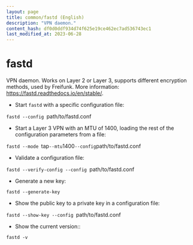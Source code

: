 ```yaml
---
layout: page
title: common/fastd (English)
description: "VPN daemon."
content_hash: df0d0ddf934d74f625e19ce462ec7ad536743ec1
last_modified_at: 2023-06-28
---
```

# fastd

VPN daemon.
Works on Layer 2 or Layer 3, supports different encryption methods, used by Freifunk.
More information: <https://fastd.readthedocs.io/en/stable/>.

- Start `fastd` with a specific configuration file:

`fastd --config `<span class="tldr-var badge badge-pill bg-dark-lm bg-white-dm text-white-lm text-dark-dm font-weight-bold">path/to/fastd.conf</span>

- Start a Layer 3 VPN with an MTU of 1400, loading the rest of the configuration parameters from a file:

`fastd --mode `<span class="tldr-var badge badge-pill bg-dark-lm bg-white-dm text-white-lm text-dark-dm font-weight-bold">tap</span>` --mtu `<span class="tldr-var badge badge-pill bg-dark-lm bg-white-dm text-white-lm text-dark-dm font-weight-bold">1400</span>` --config `<span class="tldr-var badge badge-pill bg-dark-lm bg-white-dm text-white-lm text-dark-dm font-weight-bold">path/to/fastd.conf</span>

- Validate a configuration file:

`fastd --verify-config --config `<span class="tldr-var badge badge-pill bg-dark-lm bg-white-dm text-white-lm text-dark-dm font-weight-bold">path/to/fastd.conf</span>

- Generate a new key:

`fastd --generate-key`

- Show the public key to a private key in a configuration file:

`fastd --show-key --config `<span class="tldr-var badge badge-pill bg-dark-lm bg-white-dm text-white-lm text-dark-dm font-weight-bold">path/to/fastd.conf</span>

- Show the current version::

`fastd -v`
